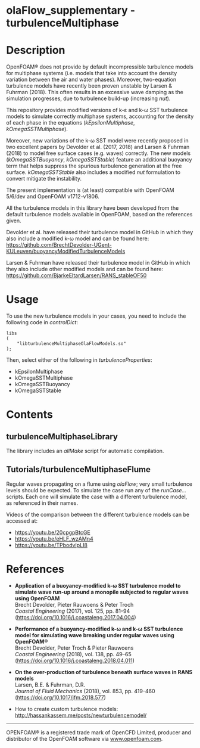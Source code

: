 olaFlow_supplementary - turbulenceMultiphase
======

# Description

OpenFOAM® does not provide by default incompressible turbulence models for multiphase systems (i.e. models that take into account the density variation between the air and water phases). Moreover, two-equation turbulence models have recently been proven unstable by Larsen & Fuhrman (2018). This often results in an excessive wave damping as the simulation progresses, due to turbulence build-up (increasing *nut*).

This repository provides modified versions of k-ε and k-ω SST turbulence models to simulate correctly multiphase systems, accounting for the density of each phase in the equations (*kEpsilonMultiphase*, *kOmegaSSTMultiphase*).

Moreover, new variations of the k-ω SST model were recently proposed in two excellent papers by Devolder et al. (2017, 2018) and Larsen & Fuhrman (2018) to model free surface cases (e.g. waves) correctly. The new models (*kOmegaSSTBuoyancy*, *kOmegaSSTStable*) feature an additional buoyancy term that helps suppress the spurious turbulence generation at the free surface. *kOmegaSSTStable* also includes a modified *nut* formulation to convert mitigate the instability.

The present implementation is (at least) compatible with OpenFOAM 5/6/dev and OpenFOAM v1712-v1806.

All the turbulence models in this library have been developed from the default turbulence models available in OpenFOAM, based on the references given.

Devolder et al. have released their turbulence model in GitHub in which they also include a modified k-ω model and can be found here: https://github.com/BrechtDevolder-UGent-KULeuven/buoyancyModifiedTurbulenceModels  

Larsen & Fuhrman have released their turbulence model in GitHub in which they also include other modified models and can be found here: 
https://github.com/BjarkeEltardLarsen/RANS_stableOF50

# Usage

To use the new turbulence models in your cases, you need to include the following code in *controlDict*:
```
libs
(
    "libturbulenceMultiphaseOlaFlowModels.so"
);
```

Then, select either of the following in *turbulenceProperties*:

- kEpsilonMultiphase
- kOmegaSSTMultiphase
- kOmegaSSTBuoyancy
- kOmegaSSTStable

# Contents

## turbulenceMultiphaseLibrary

The library includes an *allMake* script for automatic compilation.

## Tutorials/turbulenceMultiphaseFlume

Regular waves propagating on a flume using *olaFlow*; very small turbulence levels should be expected.
To simulate the case run any of the *runCase...* scripts. Each one will simulate the case with a different turbulence model, as referenced in their names.

Videos of the comparison between the different turbulence models can be accessed at:
- https://youtu.be/20cpgpBtcGE
- https://youtu.be/eHLF_wzAMn4
- https://youtu.be/TPbodvlpLI8

# References

- **Application of a buoyancy-modified k-ω SST turbulence model to simulate wave run-up around a monopile subjected to regular waves using OpenFOAM**  
Brecht Devolder, Pieter Rauwoens & Peter Troch  
*Coastal Engineering* (2017), vol. 125, pp. 81–94 (https://doi.org/10.1016/j.coastaleng.2017.04.004)

- **Performance of a buoyancy-modified k-ω and k-ω SST turbulence model for simulating wave breaking under regular waves using OpenFOAM®**  
Brecht Devolder, Peter Troch & Pieter Rauwoens  
*Coastal Engineering* (2018), vol. 138, pp. 49–65 (https://doi.org/10.1016/j.coastaleng.2018.04.011)

- **On the over-production of turbulence beneath surface waves in RANS models**  
Larsen, B.E. & Fuhrman, D.R.  
*Journal of Fluid Mechanics* (2018), vol. 853, pp. 419-460
(https://doi.org/10.1017/jfm.2018.577)

- How to create custom turbulence models: http://hassankassem.me/posts/newturbulencemodel/

----------------------------------------------------------
OPENFOAM®  is a registered trade mark of OpenCFD Limited, producer and distributor of the OpenFOAM software via www.openfoam.com.
